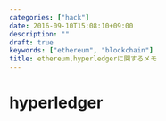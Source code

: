 ```yaml
---
categories: ["hack"]
date: 2016-09-10T15:08:10+09:00
description: ""
draft: true
keywords: ["ethereum", "blockchain"]
title: ethereum,hyperledgerに関するメモ
---
```


# hyperledger


